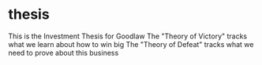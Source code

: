 # thesis
This is the Investment Thesis for Goodlaw
The "Theory of Victory" tracks what we learn about how to win big
The "Theory of Defeat" tracks what we need to prove about this business
